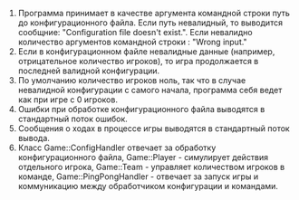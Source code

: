1) Программа принимает в качестве аргумента командной строки путь до конфигурационного файла. Если путь невалидный, то выводится сообщние: "Configuration file doesn't exist.". Если невалидно количество аргументов командной строки : "Wrong input."
2) Если в конфигурационном файле невалидные данные (например, отрицательное количество игроков), то игра продолжается в последней валидной конфигурации.  
3) По умолчанию количество игроков ноль, так что в случае невалидной конфигурации с самого начала, программа себя ведет как при игре с 0 игроков.  
4) Ошибки при обработке конфигурационного файла выводятся в стандартный поток ошибок.
5) Сообщения о ходах в процессе игры выводятся в стандартный поток вывода.
6) Класс Game::ConfigHandler отвечает за обработку конфигурационного файла, Game::Player - симулирует действия отдельного игрока, Game::Team - управляет количеством игроков в команде, Game::PingPongHandler - отвечает за запуск игры и коммуникацию между обработчиком конфигурации и командами. 
